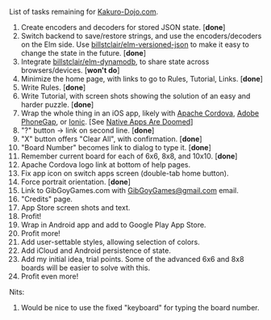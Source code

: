 List of tasks remaining for [Kakuro-Dojo.com](https:/Kakuro-Dojo.com/).

1. Create encoders and decoders for stored JSON state. [**done**]
2. Switch backend to save/restore strings, and use the encoders/decoders on the Elm side. Use [billstclair/elm-versioned-json](http://package.elm-lang.org/packages/billstclair/elm-versioned-json/latest) to make it easy to change the state in the future. [**done**]
3. Integrate [billstclair/elm-dynamodb](http://package.elm-lang.org/packages/billstclair/elm-dynamodb/latest), to share state across browsers/devices. [**won't do**]
4. Minimize the home page, with links to go to Rules, Tutorial, Links. [**done**]
5. Write Rules. [**done**]
6. Write Tutorial, with screen shots showing the solution of an easy and harder puzzle. [**done**]
7. Wrap the whole thing in an iOS app, likely with [Apache Cordova](https://cordova.apache.org/), [Adobe PhoneGap](http://phonegap.com/), or [Ionic](http://ionicframework.com/). [See [Native Apps Are Doomed](https://medium.com/javascript-scene/native-apps-are-doomed-ac397148a2c0#.48qr70u0a)]
  1. "?" button -> link on second line. [**done**]
  2. "X" button offers "Clear All", with confirmation. [**done**]
  3. "Board Number" becomes link to dialog to type it. [**done**]
  4. Remember current board for each of 6x6, 8x8, and 10x10. [**done**]
  5. Apache Cordova logo link at bottom of help pages.
  6. Fix app icon on switch apps screen (double-tab home button).
  7. Force portrait orientation. [**done**]
  8. Link to GibGoyGames.com with GibGoyGames@gmail.com email. 
  9. "Credits" page.
  10. App Store screen shots and text.
8. Profit!
9. Wrap in Android app and add to Google Play App Store.
10. Profit more!
11. Add user-settable styles, allowing selection of colors.
12. Add iCloud and Android persistence of state.
13. Add my initial idea, trial points. Some of the advanced 6x6 and 8x8 boards will be easier to solve with this.
14. Profit even more!

Nits:

1. Would be nice to use the fixed "keyboard" for typing the board number.
